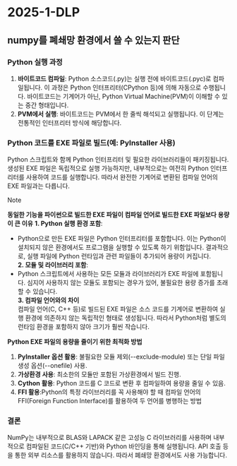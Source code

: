 # 2025-1-DLP

## numpy를 폐쇄망 환경에서 쓸 수 있는지 판단
### Python 실행 과정
1. **바이트코드 컴파일**: Python 소스코드(.py)는 실행 전에 바이트코드(.pyc)로 컴파일됩니다. 이 과정은 Python 인터프리터(CPython 등)에 의해 자동으로 수행됩니다. 바이트코드는 기계어가 아닌, Python Virtual Machine(PVM)이 이해할 수 있는 중간 형태입니다.
2. **PVM에서 실행**: 바이트코드는 PVM에서 한 줄씩 해석되고 실행됩니다. 이 단계는 전통적인 인터프리터 방식에 해당합니다.

### Python 코드를 EXE 파일로 빌드(예: PyInstaller 사용)
Python 스크립트와 함께 Python 인터프리터 및 필요한 라이브러리들이 패키징됩니다.
생성된 EXE 파일은 독립적으로 실행 가능하지만, 내부적으로는 여전히 Python 인터프리터를 사용하여 코드를 실행합니다. 따라서 완전한 기계어로 변환된 컴파일 언어의 EXE 파일과는 다릅니다.


> [!NOTE]    
> **동일한 기능을 파이썬으로 빌드한 EXE 파일이 컴파일 언어로 빌드한 EXE 파일보다 용량이 큰 이유**
> **1. Python 실행 환경 포함**:   
> - Python으로 만든 EXE 파일은 Python 인터프리터를 포함합니다. 이는 Python이 설치되지 않은 환경에서도 프로그램을 실행할 수 있도록 하기 위함입니다. 결과적으로, 실행 파일에 Python 런타임과 관련 파일들이 추가되어 용량이 커집니다.   
> **2. 모듈 및 라이브러리 포함**:   
> - Python 스크립트에서 사용하는 모든 모듈과 라이브러리가 EXE 파일에 포함됩니다. 심지어 사용하지 않는 모듈도 포함되는 경우가 있어, 불필요한 용량 증가를 초래할 수 있습니다.     
> **3. 컴파일 언어와의 차이**   
> 컴파일 언어(C, C++ 등)로 빌드된 EXE 파일은 소스 코드를 기계어로 변환하여 실행 환경에 의존하지 않는 독립적인 형태로 생성됩니다. 따라서 Python처럼 별도의 런타임 환경을 포함하지 않아 크기가 훨씬 작습니다.    
>    
> **Python EXE 파일의 용량을 줄이기 위한 최적화 방법**   
> 1. **PyInstaller 옵션 활용**: 불필요한 모듈 제외(--exclude-module) 또는 단일 파일 생성 옵션(--onefile) 사용.    
> 2. **가상환경 사용**: 최소한의 모듈만 포함된 가상환경에서 빌드 진행.    
> 3. **Cython 활용**: Python 코드를 C 코드로 변환 후 컴파일하여 용량을 줄일 수 있음.
> 4. **FFI 활용**:Python의 특정 라이브러리를 꼭 사용해야 할 때 컴파일 언어의 FFI(Foreign Function Interface)를 활용하여 두 언어를 병행하는 방법

### 결론
NumPy는 내부적으로 BLAS와 LAPACK 같은 고성능 C 라이브러리를 사용하며 내부적으로 컴파일된 코드(C/C++ 기반)와 Python 바인딩을 통해 실행됩니다. API 호출 등을 통한 외부 리소스를 활용하지 않습니다.
따라서 폐쇄망 환경에서도 사용 가능합니다.
